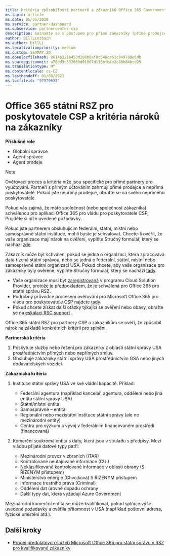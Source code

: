 ```yaml
---
title: Kritéria způsobilosti partnerů a zákazníků Office 365 Government GCC
ms.topic: article
ms.date: 05/05/2020
ms.service: partner-dashboard
ms.subservice: partnercenter-csp
description: Seznamte se s postupem pro přímé zákazníky (přímé prodejce, nepřímá poskytovatelé) k ověření partnerů a zákazníků pro Microsoft Office 365 pro správu pro poskytovatele služeb.
author: BillLinzbach
ms.author: billLi
ms.localizationpriority: medium
ms.custom: SEOMAY.20
ms.openlocfilehash: 8614b321b453d280b8af0c548ea61c049708a6db
ms.sourcegitcommit: a78dd3c532860d01867d116bfb4e2c88b84bcd25
ms.translationtype: MT
ms.contentlocale: cs-CZ
ms.lasthandoff: 01/08/2021
ms.locfileid: "97979633"
---
```

# <a name="office-365-government-gcc-for-csp-partner-and-customer-eligibility-criteria"></a>Office 365 státní RSZ pro poskytovatele CSP a kritéria nároků na zákazníky 

**Příslušné role**

- Globální správce
- Agent správce
- Agent prodeje

>[!NOTE]
>Ověřovací proces a kritéria níže jsou specifické pro přímé partnery pro vyúčtování. Partneři s přímým účtováním zahrnují přímé prodejce a nepřímá poskytovatelé.  Pokud jste nepřímý prodejce, obraťte se na svého nepřímého poskytovatele.

Pokud vás zajímá, že máte společnost (nebo společnost zákazníka) schválenou pro aplikaci Office 365 pro vládu pro poskytovatele CSP, Projděte si níže uvedené požadavky.

Pokud jste partnerem obsluhujícím federální, státní, místní nebo samosprávné státní instituce, mohli byste je schvalovat. Chcete-li ověřit, že vaše organizace mají nárok na ověření, vyplňte Stručný formulář, který se nachází [zde](https://products.office.com/government/eligibility-validation?ReqType=CSPPartner).

Zákazník může být schválen, pokud se jedná o organizaci, která zpracovává data řízená státní správou, nebo se jedná o federální, státní, místní nebo samosprávné státní organizaci USA. Pokud chcete, aby vaše organizace pro zákazníky byly ověřené, vyplňte Stručný formulář, který se nachází [tady](https://products.office.com/government/eligibility-validation?ReqType=CSPCustomer). 

-   Vaše organizace musí být [zaregistrovaná](https://partnercenter.microsoft.com/partner/cloud-solution-provider) v programu Cloud Solution Provider, protože je předpokladem, že je schválená pro Office 365 pro státní správu RSZ.
-   Podrobný průvodce procesem ověřování pro Microsoft Office 365 pro vládu pro poskytovatele CSP najdete [tady](https://go.microsoft.com/fwlink/?linkid=2007323).
-   Pokud chcete získat další otázky týkající se ověření nebo obavy, obraťte se na [eskalaci RSC support](mailto:usgcce@microsoft.com) .

Office 365 státní RSZ pro partnery CSP a zákazníkům se ověří, že způsobil nárok na základě konkrétních kritérií pro splnění.

**Partnerská kritéria**
1.  Poskytuje služby nebo řešení pro zákazníky z oblasti státní správy USA prostřednictvím přímých nebo nepřímých smluv.
2.  Obsluhuje zákazníky státní správy USA prostřednictvím GSA nebo jiných dodavatelských vozidel.

**Zákaznická kritéria**
1.  Instituce státní správy USA ve své vládní kapacitě. Příklad:
 
    -  Federální agentura (například kancelář, agentura, oddělení nebo jiná entita státní správy USA)
    -   Státní/místní entita 
    -   Samosprávné – entita
    -   Regionální nebo mezistátní instituce státní správy (ale ne mezinárodní entity)
    -   Centra pro výzkum a vývoj v federálním financovaném prostředí (financovaná)

2.  Komerční soukromá entita s daty, která jsou v souladu s předpisy. Mezi vládou přijaté datové typy patří: 
    -   Mezinárodní provoz v zbraních (ITAR)
    -   Kontrolované neutajované informace (CUI)
    -   Neklasifikované kontrolované informace v oblasti obrany (S ŘÍZENÝM přístupem)
    -   Ministerstvo energie (Chvojková) S ŘÍZENÝM přístupem
    -   Informace trestního práva (Criminal)
    -   Oddělení dat úrovně dopadu ochrany
    -   Další typy dat, která vyžadují Azure Government

Mezinárodní komerční entita se může kvalifikovat, pokud splňuje výše uvedené požadavky a ověřila přítomnost v USA (například poštovní adresa, fyzické umístění atd.).

## <a name="next-steps"></a>Další kroky

- [Prodej předplatných služeb Microsoft Office 365 pro státní správu v RSZ pro kvalifikované zákazníky](csp-gcc-overview.md)